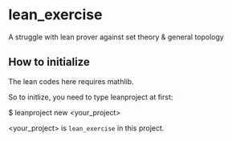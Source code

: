 lean_exercise
=============

A struggle with lean prover against set theory & general topology

How to initialize 
---------------

The lean codes here requires mathlib.

So to initlize, you need to type leanproject at first:

$ leanproject new <your_project>

<your_project> is `lean_exercise` in this project.
